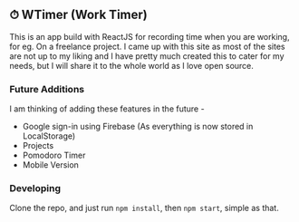 ## ⏱ WTimer (Work Timer)

This is an app build with ReactJS for recording time when you are working, for eg. On a freelance project. I came up with this site as most of the sites are not up to my liking and I have pretty much created this to cater for my needs, but I will share it to the whole world as I love open source.

### Future Additions

I am thinking of adding these features in the future - 

- Google sign-in using Firebase (As everything is now stored in LocalStorage)
- Projects
- Pomodoro Timer
- Mobile Version

### Developing

Clone the repo, and just run `npm install`, then `npm start`, simple as that.
